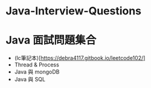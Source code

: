 # Java-Interview-Questions

# Java 面試問題集合
- (lc筆記本)[https://debra4117.gitbook.io/leetcode102/]
- Thread & Process
- Java 與 mongoDB
- Java 與 SQL
